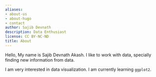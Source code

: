 ```yaml
---
aliases:
- about-us
- about-hugo
- contact
author: Sajib Devnath
description: Data Enthusiast
license: CC BY-NC-ND
title: About
---
```


Hello,
My name is Sajib Devnath Akash. I like to work with data, specially finding new information from data. 

I am very interested in data visualization. I am currently learning `ggplot2`. 